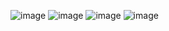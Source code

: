 ![image](https://user-images.githubusercontent.com/69797257/194054785-4915c35f-353f-44b0-988c-8137e5a5aca1.png)
![image](https://user-images.githubusercontent.com/69797257/194054836-eb8d359a-eb53-4398-8f53-63b7fa6ff627.png)
![image](https://user-images.githubusercontent.com/69797257/194054917-8e134a76-58e3-4542-9d26-2d9da18e4586.png)
![image](https://user-images.githubusercontent.com/69797257/194055008-e7489b40-1337-4d29-a50c-ab524147496b.png)
